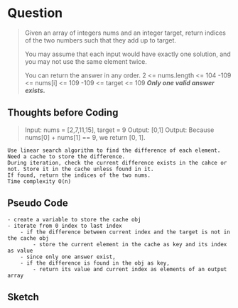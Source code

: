 # Question

> Given an array of integers nums and an integer target, return indices of the two numbers such that they add up to target.
>
> You may assume that each input would have exactly one solution, and you may not use the same element twice.
>
> You can return the answer in any order.
> 2 <= nums.length <= 104
> -109 <= nums[i] <= 109
> -109 <= target <= 109
> **_Only one valid answer exists._**

## Thoughts before Coding

> Input: nums = [2,7,11,15], target = 9
> Output: [0,1]
> Output: Because nums[0] + nums[1] == 9, we return [0, 1].

    Use linear search algorithm to find the difference of each element. Need a cache to store the difference.
    During iteration, check the current difference exists in the cahce or not. Store it in the cache unless found in it.
    If found, return the indices of the two nums.
    Time complexity O(n)

## Pseudo Code

    - create a variable to store the cache obj
    - iterate from 0 index to last index
        - if the difference between current index and the target is not in the cache obj
            - store the current element in the cache as key and its index as value
        - since only one answer exist,
        - if the difference is found in the obj as key,
            - return its value and current index as elements of an output array

## Sketch

